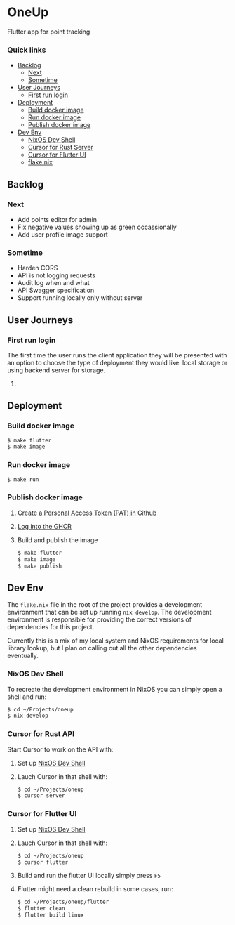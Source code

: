 # OneUp

Flutter app for point tracking

### Quick links
* [Backlog](#backlog)
  * [Next](#next)
  * [Sometime](#sometime)
* [User Journeys](#user-journeys)
  * [First run login](#first-run-login)
* [Deployment](#deployment)
  * [Build docker image](#build-docker-image)
  * [Run docker image](#run-docker-image)
  * [Publish docker image](#publish-docker-image)
* [Dev Env](#dev-env)
  * [NixOS Dev Shell](#-nixos-dev-shell)
  * [Cursor for Rust Server](#cursor-for-rust-server)
  * [Cursor for Flutter UI](#cursor-for-flutter-ui)
  * [flake.nix](#flake-nix)

## Backlog

### Next
* Add points editor for admin
* Fix negative values showing up as green occassionally
* Add user profile image support

### Sometime
* Harden CORS
* API is not logging requests
* Audit log when and what
* API Swagger specification
* Support running locally only without server

## User Journeys

### First run login
The first time the user runs the client application they will be presented with an option to choose 
the type of deployment they would like: local storage or using backend server for storage.

1. 

## Deployment

### Build docker image
```bash
$ make flutter
$ make image
```

### Run docker image
```bash
$ make run
```

### Publish docker image
1. [Create a Personal Access Token (PAT) in Github](https://github.com/phR0ze/tech-docs/blob/main/src/development/version_control/github/README.md#create-pat-for-ghcr)

2. [Log into the GHCR](https://github.com/phR0ze/tech-docs/blob/main/src/development/version_control/github/README.md#log-into-the-ghcr)

3. Build and publish the image
   ```bash
   $ make flutter
   $ make image
   $ make publish
   ```

## Dev Env
The `flake.nix` file in the root of the project provides a development environment that can be set up 
running `nix develop`. The development environment is responsible for providing the correct versions 
of dependencies for this project.

Currently this is a mix of my local system and NixOS requirements for local library lookup, but I 
plan on calling out all the other dependencies eventually.

### NixOS Dev Shell
To recreate the development environment in NixOS you can simply open a shell and run:
```bash
$ cd ~/Projects/oneup
$ nix develop
```

### Cursor for Rust API
Start Cursor to work on the API with:

1. Set up [NixOS Dev Shell](#nixos-dev-shell)

2. Lauch Cursor in that shell with:
   ```bash
   $ cd ~/Projects/oneup
   $ cursor server
   ```

### Cursor for Flutter UI

1. Set up [NixOS Dev Shell](#nixos-dev-shell)

2. Lauch Cursor in that shell with:
   ```bash
   $ cd ~/Projects/oneup
   $ cursor flutter
   ```

2. Build and run the flutter UI locally simply press `F5`

3. Flutter might need a clean rebuild in some cases, run:
   ```bash
   $ cd ~/Projects/oneup/flutter
   $ flutter clean
   $ flutter build linux
   ```
